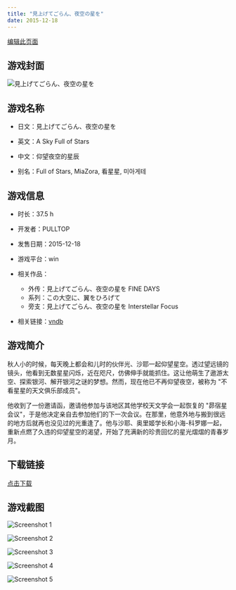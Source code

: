 ```yaml
---
title: "見上げてごらん、夜空の星を"
date: 2015-12-18
---
```

[编辑此页面](https://github.com/ACG-3/ADV3-source/blob/main/source/_posts/games/%E8%A6%8B%E4%B8%8A%E3%81%92%E3%81%A6%E3%81%94%E3%82%89%E3%82%93%E3%80%81%E5%A4%9C%E7%A9%BA%E3%81%AE%E6%98%9F%E3%82%92.md)

## 游戏封面

![見上げてごらん、夜空の星を](https%3A//pan.timero.xyz/onedrive/img_lib_001/%E8%A6%8B%E4%B8%8A%E3%81%92%E3%81%A6%E3%81%94%E3%82%89%E3%82%93%E3%80%81%E5%A4%9C%E7%A9%BA%E3%81%AE%E6%98%9F%E3%82%92_cover.avif)


## 游戏名称

- 日文：見上げてごらん、夜空の星を
- 英文：A Sky Full of Stars
- 中文：仰望夜空的星辰

- 别名：Full of Stars, MiaZora, 看星星, 미아게테


## 游戏信息

- 时长：37.5 h
- 开发者：PULLTOP
- 发售日期：2015-12-18
- 游戏平台：win
- 相关作品：
   - 外传：見上げてごらん、夜空の星を FINE DAYS
   - 系列：この大空に、翼をひろげて
   - 旁支：見上げてごらん、夜空の星を Interstellar Focus

- 相关链接：[vndb](https://vndb.org/v16560)


## 游戏简介

秋人小的时候，每天晚上都会和儿时的伙伴光、沙耶一起仰望星空。透过望远镜的镜头，他看到无数星星闪烁，近在咫尺，仿佛伸手就能抓住。这让他萌生了遨游太空、探索银河、解开银河之谜的梦想。然而，现在他已不再仰望夜空，被称为 "不看星星的天文俱乐部成员"。

他收到了一份邀请函，邀请他参加与该地区其他学校天文学会一起恢复的 "昴宿星会议"，于是他决定亲自去参加他们的下一次会议。在那里，他意外地与搬到很远的地方后就再也没见过的光重逢了。他与沙耶、奥里姬学长和小海-科罗娜一起，重新点燃了久违的仰望星空的渴望，开始了充满新的珍贵回忆的星光熠熠的青春岁月。




## 下载链接

[点击下载](https://pan.timero.xyz/onedrive/adv_lib_001/%E8%A6%8B%E4%B8%8A%E3%81%92%E3%81%A6%E3%81%94%E3%82%89%E3%82%93%E3%80%81%E5%A4%9C%E7%A9%BA%E3%81%AE%E6%98%9F%E3%82%92)


## 游戏截图


![Screenshot 1](https%3A//pan.timero.xyz/onedrive/img_lib_001/%E8%A6%8B%E4%B8%8A%E3%81%92%E3%81%A6%E3%81%94%E3%82%89%E3%82%93%E3%80%81%E5%A4%9C%E7%A9%BA%E3%81%AE%E6%98%9F%E3%82%92_Screenshot_1.avif)

![Screenshot 2](https%3A//pan.timero.xyz/onedrive/img_lib_001/%E8%A6%8B%E4%B8%8A%E3%81%92%E3%81%A6%E3%81%94%E3%82%89%E3%82%93%E3%80%81%E5%A4%9C%E7%A9%BA%E3%81%AE%E6%98%9F%E3%82%92_Screenshot_2.avif)

![Screenshot 3](https%3A//pan.timero.xyz/onedrive/img_lib_001/%E8%A6%8B%E4%B8%8A%E3%81%92%E3%81%A6%E3%81%94%E3%82%89%E3%82%93%E3%80%81%E5%A4%9C%E7%A9%BA%E3%81%AE%E6%98%9F%E3%82%92_Screenshot_3.avif)

![Screenshot 4](https%3A//pan.timero.xyz/onedrive/img_lib_001/%E8%A6%8B%E4%B8%8A%E3%81%92%E3%81%A6%E3%81%94%E3%82%89%E3%82%93%E3%80%81%E5%A4%9C%E7%A9%BA%E3%81%AE%E6%98%9F%E3%82%92_Screenshot_4.avif)

![Screenshot 5](https%3A//pan.timero.xyz/onedrive/img_lib_001/%E8%A6%8B%E4%B8%8A%E3%81%92%E3%81%A6%E3%81%94%E3%82%89%E3%82%93%E3%80%81%E5%A4%9C%E7%A9%BA%E3%81%AE%E6%98%9F%E3%82%92_Screenshot_5.avif)

